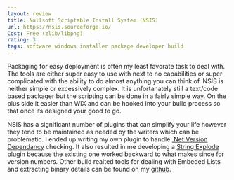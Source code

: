 ```yaml
---
layout: review
title: Nullsoft Scriptable Install System (NSIS)
url: https://nsis.sourceforge.io/
Cost: Free (zlib/libpng)
rating: 3
tags: software windows installer package developer build
---
```

Packaging for easy deployment is often my least favorate task to deal with. The tools are either super easy to use with next to no capabilities or super complicated with the ability to do almost anything you can think of. NSIS is neither simple or excessively complex. It is unfortanately still a text/code based packager but the scripting can be done in a fairly simple way. On the plus side it easier than WIX and can be hooked into your build process so that once its designed your good to go. 
<!--more-->

NSIS has a significant number of plugins that can simplify your life however they tend to be maintained as needed by the writers which can be problematic. I ended up writing my own plugin to handle [.Net Version Dependancy](https://vshed.us/NSIS_DotNetVersion/) checking. It also resulted in me developing a [String Explode](https://vshed.us/NSIS_strExplode/) plugin because the existing one worked backward to what makes since for version numbers. Other build realted tools for dealing with Embeded Lists and extracting binary details can be found on my [github](https://github.com/fatalwall?tab=repositories).
